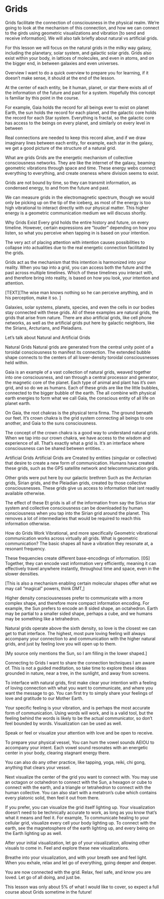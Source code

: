 
# Grids

Grids facilitate the connection of consciousness in the physical realm. We’re going to look at the mechanism of this connection, and how we can connect to the girds using geometric visualizations and vibration [to send and receive information]. We will also talk briefly about natural vs artificial grids.

For this lesson we will focus on the natural grids in the milky way galaxy, including the planetary, solar system, and galactic solar grids. Grids also exist within your body, in lattices of molecules, and even in atoms, and on the bigger end, in between galaxies and even universes.

Overview
I want to do a quick overview to prepare you for learning, if it doesn’t make sense, it should at the end of the lesson.

At the center of each entity, be it human, planet, or star there exists all of the information of the future and past for a system. Hopefully this concept is familiar by this point in the course.

For example, Gaia holds the record for all beings ever to exist on planet Earth, the sun holds the record for each planet, and the galactic core holds the record for each Star system. Everything is fractal, so the galactic core has access to the beings on every planet, and similarly on every level in between

Real connections are needed to keep this record alive, and if we draw imaginary lines between each entity, for example, each star in the galaxy, we get a good picture of the structure of a natural grid.

What are grids
Grids are the energetic mechanism of collective consciousness networks. They are like the internet of the galaxy, beaming geometric vibrations through space and time. These energy webs connect everything to everything, and create oneness where division seems to exist.

Grids are not bound by time, so they can transmit information, as condensed energy, to and from the future and past.

We can measure grids in the electromagnetic spectrum, though we would only be picking up on the tip of the iceberg, as most of the energy is too high vibrational to interact directly with our physical matter. This higher energy is a geometric communication medium we will discuss shortly.

Why Grids Exist
Every grid holds the entire history and future, on every timeline. However, certain expressions are “louder” depending on how you listen, so what you perceive when tapping in is based on your intention.

The very act of placing attention with intention causes possibilities to collapse into actualities due to the real energetic connection facilitated by the grids.

Grids act as the mechanism that this intention is harmonized into your reality. When you tap into a grid, you can access both the future and the past across multiple timelines. Which of these timelines you interact with, and therefore bring into reality, is based on how you look, your intention and attention.

[TEXT][The wise man knows nothing so he can perceive anything, and in his perception, make it so. ]

Galaxies, solar systems, planets, species, and even the cells in our bodies stay connected with these grids. All of these examples are natural grids, the grids that arise from nature. There are also artificial grids, like cell phone networks, as well as the artificial grids put here by galactic neighbors, like the Sirians, Arcturians, and Pleiadians.

Let’s talk about Natural and Artificial Grids

Natural Grids
Natural grids are generated from the central unity point of a toroidal consciousness to manifest its connection. The extended bubble shape connects to the centers of all lower-density toroidal consciousnesses held within.


Gaia is an example of a vast collection of natural grids, weaved together into one consciousness, and ran through a central processor and generator, the magnetic core of the planet. Each type of animal and plant has it’s own grid, and so do we as humans. Each of these grids are like the little bubbles, connected to the bigger bubble of the earth. The all combine with physical earth energies to form what we call Gaia, the conscious entity of all life on planet earth.

On Gaia, the root chakras is the physical terra firma. The ground beneath our feet. It’s crown chakra is the grid system connecting all beings to one another, and Gaia to the suns consciousness.

The concept of the crown chakra is a good way to understand natural grids. When we tap into our crown chakra, we have access to the wisdom and experience of all. That’s exactly what a grid is. It’s an interface where consciousness can be shared between entities.
.

Artificial Grids
Artificial Grids are Created by entities (singular or collective) that desire to create a new form of communication. Humans have created these grids, such as the GPS satellite network and telecommunication grids.

Other grids were put here by our galactic brethren Such as the Arcturian grids, Sirian grids, and the Pleiadian grids, created by those collective consciousnesses. These grids give us access to information that isnt readily available otherwise.

The effect of these Et grids is all of the information from say the Sirius star system and collective consciousness can be downloaded by human consciousness when you tap into the Sirian grid around the planet. This removes a lot of intermediaries that would be required to reach this information otherwise.

How do Grids Work
Vibrational, and more specifically Geometric vibrational communication works across virtually all grids. What is geometric communication? The basic shapes all have a vibration they resonate at, a resonant frequency.

These frequencies create different base-encodings of information. [0S] Together, they can encode vast information very efficiently, meaning it can effectively travel anywhere instantly, throughout time and space, even in the slower densities.

[This is also a mechanism enabling certain molecular shapes offer what we may call “magical” powers, think DMT,]

Higher density consciousnesses prefer to communicate with a more complex shape, and therefore more compact information encoding. For example, the Sun prefers to encode an 8 sided shape, an octahedron. Earth may be partial to a smaller sided shape, perhaps a cube, and we humans may be something like a tetrahedron.

Natural grids operate above the sixth density, so love is the closest we can get to that interface. The highest, most pure loving feeling will always accompany your connection to and communication with the higher natural grids, and just by feeling love you will open up to them.

[My source only mentions the Sun, so I am filling in the lower shaped.]

Connecting to Grids
I want to share the connection techniques I am aware of. This is not a guided meditation, so take time to explore these ideas grounded in nature, near a tree, in the sunlight, and away from screens.

To interface with natural grids, first make clear your intention with a feeling of loving connection with what you want to communicate, and where you want the message to go. You can first try to simply share your feelings of love and gratitude to our Mother Earth.

Your specific feeling is your vibration, and is perhaps the most accurate form of communication. Using words will work, and is a valid tool, but the feeling behind the words is likely to be the actual communicator, so don’t feel bounded by words. Visualization can be used as well.

Speak or feel or visualize your attention with love and be open to receive.

To prepare your physical vessel, You can hum the vowel sounds AEIOU to accompany your intent. Each vowel sound resonates with an energetic center in your body, clearing stagnant energy there.

You can also do any other practice, like tapping, yoga, reiki, chi gong, anything that clears your vessel.

Next visualize the center of the grid you want to connect with.
You may use an octagon or octahedron to connect with the Sun, a hexagon or cube to connect with the earth, and a triangle or tetrahedron to connect with the human collective. You can also start with a metatron’s cube which contains every platonic solid, then feel it out from there.

If you prefer, you can visualize the grid itself lighting up. Your visualization doesn’t need to be technically accurate to work, as long as you know that’s what it means and feel it. For example, To communicate healing to your cellular grid, visualize every cell your body lighting up. To connect with the earth, see the magnetosphere of the earth lighting up, and every being on the Earth lighting up as well.

After your initial visualization, let go of your visualization, allowing other visuals to come in. Feel and explore these new visualizations.

Breathe into your visualization, and with your breath see and feel light. When you exhale, relax and let go of everything, going deeper and deeper.

You are now connected with the grid. Relax, feel safe, and know you are loved. Let go of all doing, and just be.


This lesson was only about 5% of what I would like to cover, so expect a full course about Grids sometime in the future!

<!--stackedit_data:
eyJoaXN0b3J5IjpbMTUyNjY5NzAyLDczMDk5ODExNl19
-->